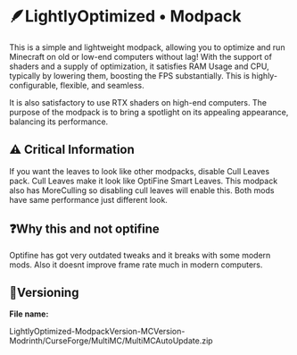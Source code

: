 # 🪶LightlyOptimized • Modpack
This is a simple and lightweight modpack, allowing you to optimize and run Minecraft on old or low-end computers without lag! With the support of shaders and a supply of optimization, it satisfies RAM Usage and CPU, typically by lowering them, boosting the FPS substantially. This is highly-configurable, flexible, and seamless.

It is also satisfactory to use RTX shaders on high-end computers. The purpose of the modpack is to bring a spotlight on its appealing appearance, balancing its performance.

## ⚠️ Critical Information
If you want the leaves to look like other modpacks, disable Cull Leaves pack.
Cull Leaves make it look like OptiFine Smart Leaves.
This modpack also has MoreCulling so disabling cull leaves will enable this.
Both mods have same performance just different look.

## ❓Why this and not optifine
Optifine has got very outdated tweaks and it breaks with some modern mods. Also it doesnt improve frame rate much in modern computers.

## 💬Versioning

**File name:**

LightlyOptimized-ModpackVersion-MCVersion-Modrinth/CurseForge/MultiMC/MultiMCAutoUpdate.zip
